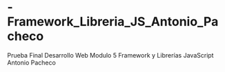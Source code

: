 # -Framework_Libreria_JS_Antonio_Pacheco
Prueba Final Desarrollo Web Modulo 5 Framework y Librerías JavaScript Antonio Pacheco
